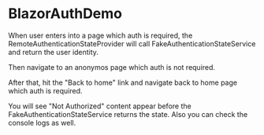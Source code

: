 # BlazorAuthDemo

When user enters into a page which auth is required, the RemoteAuthenticationStateProvider will call FakeAuthenticationStateService and return the user identity.

Then navigate to an anonymos page which auth is not required.

After that, hit the "Back to home" link and navigate back to home page which auth is required.

You will see "Not Authorized" content appear before the FakeAuthenticationStateService returns the state. Also you can check the console logs as well.
